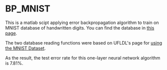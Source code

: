 # BP_MNIST

This is a matlab scipt applying error backpropagation algorithm to train on MNIST database of handwritten digits. You can find the database in [this page](https://yann.lecun.com/exdb/mnist).

The two database reading functions were based on UFLDL's page for [using the MNIST Dataset](http://ufldl.stanford.edu/wiki/index.php/Using_the_MNIST_Dataset).

As the result, the test error rate for this one-layer neural network algorithm is 7.81%.